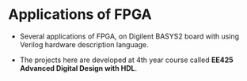 # Applications of FPGA

* Several applications of FPGA, on Digilent BASYS2 board with using Verilog hardware description language.

* The projects here are developed at 4th year course called **EE425 Advanced Digital Design with HDL**.
